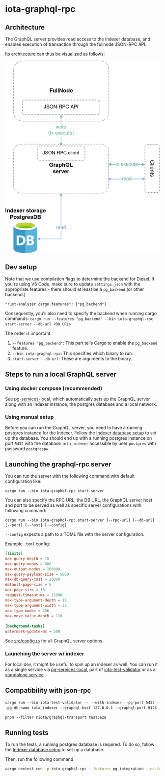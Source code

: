 # iota-graphql-rpc

## Architecture

The GraphQL server provides read access to the Indexer database, and enables
execution of transaction through the fullnode JSON-RPC API.

Its architecture can thus be visualized as follows:

![GraphQL server architecture](./graphql-rpc-arch.png)

## Dev setup

Note that we use compilation flags to determine the backend for Diesel. If you're using VS Code, make sure to update `settings.json` with the appropriate features - there should at least be a `pg_backend` (or other backend.)

```
"rust-analyzer.cargo.features": ["pg_backend"]
```

Consequently, you'll also need to specify the backend when running cargo commands:
`cargo run --features "pg_backend" --bin iota-graphql-rpc start-server --db-url <DB_URL>`

The order is important:

1. `--features "pg_backend"`: This part tells Cargo to enable the `pg_backend` feature.
2. `--bin iota-graphql-rpc`: This specifies which binary to run.
3. `start-server --db-url`: These are arguments to the binary.

## Steps to run a local GraphQL server

### Using docker compose (recommended)

See [pg-services-local](../../docker/pg-services-local/README.md), which automatically sets up the GraphQL server along with an Indexer instance, the postgres database and a local network.

### Using manual setup

Before you can run the GraphQL server, you need to have a running postgres instance for the Indexer.
Follow the [Indexer database setup](../iota-indexer/README.md#database-setup) to set up the database.
You should end up with a running postgres instance on port `5432` with the database `iota_indexer` accessible by user `postgres` with password `postgrespw`.

## Launching the graphql-rpc server

You can run the server with the following command with default configuration like:

```
cargo run --bin iota-graphql-rpc start-server
```

You can also specify the RPC URL, the DB URL, the GraphQL server host and port to be served as well as specific server configurations with following command:

```
cargo run --bin iota-graphql-rpc start-server [--rpc-url] [--db-url] [--port] [--host] [--config]
```

`--config` expects a path to a TOML file with the server configuration.

Example `.toml` config:

```toml
[limits]
max-query-depth = 15
max-query-nodes = 500
max-output-nodes = 100000
max-query-payload-size = 5000
max-db-query-cost = 20000
default-page-size = 5
max-page-size = 10
request-timeout-ms = 15000
max-type-argument-depth = 16
max-type-argument-width = 32
max-type-nodes = 256
max-move-value-depth = 128

[background-tasks]
watermark-update-ms = 500
```

See [src/config.rs](src/co.rs) for all GraphQL server options.


### Launching the server w/ indexer

For local dev, it might be useful to spin up an indexer as well. You can run it as a single service via [pg-services-local](../../docker/pg-services-local/README.md), part of [iota-test-validator](../../crates/iota-test-validator/README.md) or as a [standalone service](../iota-indexer/README.md#standalone-indexer-setup)

## Compatibility with json-rpc

`cargo run --bin iota-test-validator -- --with-indexer --pg-port 5432 --pg-db-name iota_indexer --graphql-host 127.0.0.1 --graphql-port 9125`

`pnpm --filter @iota/graphql-transport test:e2e`

## Running tests

To run the tests, a running postgres database is required.
To do so, follow the [Indexer database setup](../iota-indexer/README.md#database-setup) to set up a database.

Then, run the following command:

```sh
cargo nextest run -p iota-graphql-rpc --features pg_integration --no-fail-fast --test-threads 1
```
